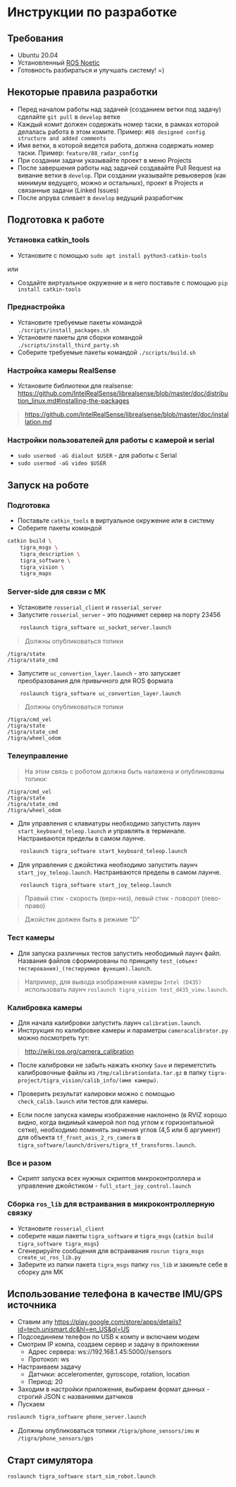 # Инструкции по разработке

## Требования

- Ubuntu 20.04
- Установленный [ROS Noetic](http://wiki.ros.org/noetic/Installation)
- Готовность разбираться и улучшать систему! =)


## Некоторые правила разработки

- Перед началом работы над задачей (созданием ветки под задачу) сделайте `git pull` в `develop` ветке
- Каждый комит должен содержать номер таски, в рамках которой делалась работа в этом комите. Пример: `#88 designed config structure and added comments`
- Имя ветки, в которой ведется работа, должна содержать номер таски. Пример: `feature/88_radar_config`
- При создании задачи указывайте проект в меню Projects
- После завершения работы над задачей создавайте Pull Request на вивание ветки в `develop`. При создании указывайте ревьюверов (как минимум ведущего, можно и остальных), проект в Projects и связанные задачи (Linked Issues)
- После апрува сливает в `develop` ведущий разработчик


## Подготовка к работе

### Установка catkin_tools

- Установите с помощью `sudo apt install python3-catkin-tools`

или

- Создайте виртуальное окружение и в него поставьте с помощью `pip install catkin-tools`

### Преднастройка

- Установите требуемые пакеты командой `./scripts/install_packages.sh`
- Установите пакеты для сборки командой `./scripts/install_third_party.sh`
- Соберите требуемые пакеты командой `./scripts/build.sh`

### Настройка камеры RealSense

- Установите библиотеки для realsense: https://github.com/IntelRealSense/librealsense/blob/master/doc/distribution_linux.md#installing-the-packages
> https://github.com/IntelRealSense/librealsense/blob/master/doc/installation.md

### Настройки пользователей для работы с камерой и serial

- `sudo usermod -aG dialout $USER` - для работы с Serial
- `sudo usermod -aG video $USER`


## Запуск на роботе

### Подготовка

- Поставьте `catkin_tools` в виртуальное окружение или в систему
- Соберите пакеты командой
```bash
catkin build \
    tigra_msgs \
    tigra_description \
    tigra_software \
    tigra_vision \
    tigra_maps
```

### Server-side для связи с МК

- Установите `rosserial_client` и `rosserial_server`
- Запустите `rosserial_server` - это поднимет сервер на порту 23456
```bash
    roslaunch tigra_software uc_socket_server.launch
```
> Должны опубликоваться топики
```
/tigra/state
/tigra/state_cmd
```

- Запустите `uc_convertion_layer.launch` - это запускает преобразования для привычного для ROS формата
```bash
    roslaunch tigra_software uc_convertion_layer.launch
```
> Должны опубликоваться топики
```
/tigra/cmd_vel
/tigra/state
/tigra/state_cmd
/tigra/wheel_odom
```

### Телеуправление

> На этом связь с роботом должна быть налажена и опубликованы топики:
```
/tigra/cmd_vel
/tigra/state
/tigra/state_cmd
/tigra/wheel_odom
```

- Для управления с клавиатуры необходимо запустить лаунч `start_keyboard_teleop.launch` и управлять в терминале. Настраиваются пределы в самом лаунче.
```bash
    roslaunch tigra_software start_keyboard_teleop.launch
```

- Для управления с джойстика необходимо запустить лаунч `start_joy_teleop.launch`. Настраиваются пределы в самом лаунче.
```bash
    roslaunch tigra_software start_joy_teleop.launch
```

> Правый стик - скорость (верх-низ), левый стик - поворот (лево-право)

> Джойстик должен быть в режиме "D"

### Тест камеры

- Для запуска различных тестов запустить неободимый лаунч файл. Названия файлов сформированы по принципу `test_(объект тестирования)_(тестируемая функция).launch`.

> Например, для вывода изображения камеры `Intel (D435)` использовать лаунч `roslaunch tigra_vision test_d435_view.launch`. 

### Калибровка камеры

- Для начала калибровки запустить лаунч `calibration.launch`.
- Инструкция по калибровке камеры и параметры `cameracalibrator.py` можно посмотреть тут:
> http://wiki.ros.org/camera_calibration
- После калибровки не забыть нажать кнопку `Save` и переметстить калибровочные файлы из `/tmp/calibrationdata.tar.gz` в папку `tigra-project/tigra_vision/calib_info/(имя камеры)`.
- Проверить результат калировки можно с помощью `check_calib.launch` или тестов для камеры.

- Если после запуска камеры изображение наклонено (в RVIZ хорошо видно, когда видимый камерой пол под углом к горизонтальной сетке), необходимо поменять значения углов (4,5 или 6 аргумент) для объекта `tf_front_axis_2_rs_camera` в `tigra_software/launch/drivers/tigra_tf_transforms.launch`.

### Все и разом

- Скрипт запуска всех нужных скриптов микроконтроллера и управление джойстиком - `full_start_joy_control.launch`


### Сборка `ros_lib` для встраивания в микроконтроллерную связку

- Установите `rosserial_client`
- соберите наши пакеты `tigra_software` и `tigra_msgs` (`catkin build tigra_software tigra_msgs`)
- Сгенерируйте сообщения для встраивания `rosrun tigra_msgs create_uc_ros_lib.py`
- Заберите из папки пакета `tigra_msgs` папку `ros_lib` и закиньте себе в сборку для МК

## Использование телефона в качестве IMU/GPS источника

- Ставим апу https://play.google.com/store/apps/details?id=tech.unismart.dc&hl=en_US&gl=US
- Подсоединяем телефон по USB к компу и включаем модем
- Смотрим IP компа, создаем сервер и задачу в приложении
    - Адрес сервера: ws://192.168.1.45:5000//sensors
    - Протокол: ws
- Настраиваем задачу
    - Датчики: acceleromenter, gyroscope, rotation, location
    - Период: 20
- Заходим в настройки приложения, выбираем формат данных - строгий JSON с названиями датчиков
- Пускаем
```bash
roslaunch tigra_software phone_server.launch
```
- Должны опубликоваться топики `/tigra/phone_sensors/imu` и `/tigra/phone_sensors/gps`

## Старт симулятора

`roslaunch tigra_software start_sim_robot.launch`

